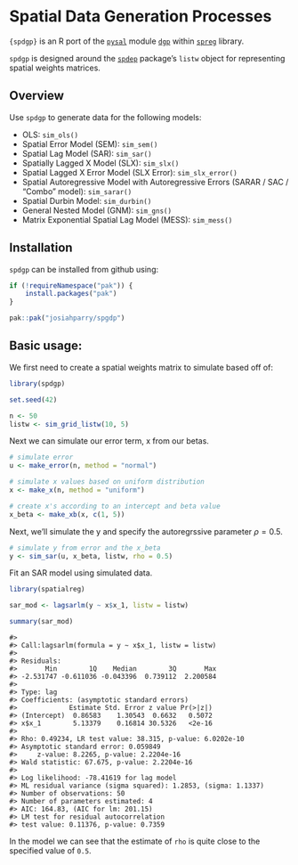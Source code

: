 # Spatial Data Generation Processes


`{spdgp}` is an R port of the [`pysal`](https://pysal.org/) module
[`dgp`](https://pysal.org/spreg/api.html#dgp) within
[`spreg`](https://pysal.org/spreg) library.

`spdgp` is designed around the
[`spdep`](https://r-spatial.github.io/spdep/) package’s `listw` object
for representing spatial weights matrices.

## Overview

Use `spdgp` to generate data for the following models:

- OLS: `sim_ols()`
- Spatial Error Model (SEM): `sim_sem()`
- Spatial Lag Model (SAR): `sim_sar()`
- Spatially Lagged X Model (SLX): `sim_slx()`
- Spatial Lagged X Error Model (SLX Error): `sim_slx_error()`
- Spatial Autoregressive Model with Autoregressive Errors (SARAR / SAC /
  “Combo” model): `sim_sarar()`
- Spatial Durbin Model: `sim_durbin()`
- General Nested Model (GNM): `sim_gns()`
- Matrix Exponential Spatial Lag Model (MESS): `sim_mess()`

## Installation

`spdgp` can be installed from github using:

``` r
if (!requireNamespace("pak")) {
    install.packages("pak")
}

pak::pak("josiahparry/spgdp")
```

## Basic usage:

We first need to create a spatial weights matrix to simulate based off
of:

``` r
library(spdgp)

set.seed(42)

n <- 50
listw <- sim_grid_listw(10, 5)
```

Next we can simulate our error term, x from our betas.

``` r
# simulate error 
u <- make_error(n, method = "normal")

# simulate x values based on uniform distribution
x <- make_x(n, method = "uniform")

# create x's according to an intercept and beta value
x_beta <- make_xb(x, c(1, 5))
```

Next, we’ll simulate the y and specify the autoregrssive parameter
$\rho = 0.5$.

``` r
# simulate y from error and the x_beta
y <- sim_sar(u, x_beta, listw, rho = 0.5)
```

Fit an SAR model using simulated data.

``` r
library(spatialreg)

sar_mod <- lagsarlm(y ~ x$x_1, listw = listw)

summary(sar_mod)
```

    #> 
    #> Call:lagsarlm(formula = y ~ x$x_1, listw = listw)
    #> 
    #> Residuals:
    #>       Min        1Q    Median        3Q       Max 
    #> -2.531747 -0.611036 -0.043396  0.739112  2.200584 
    #> 
    #> Type: lag 
    #> Coefficients: (asymptotic standard errors) 
    #>             Estimate Std. Error z value Pr(>|z|)
    #> (Intercept)  0.86583    1.30543  0.6632   0.5072
    #> x$x_1        5.13379    0.16814 30.5326   <2e-16
    #> 
    #> Rho: 0.49234, LR test value: 38.315, p-value: 6.0202e-10
    #> Asymptotic standard error: 0.059849
    #>     z-value: 8.2265, p-value: 2.2204e-16
    #> Wald statistic: 67.675, p-value: 2.2204e-16
    #> 
    #> Log likelihood: -78.41619 for lag model
    #> ML residual variance (sigma squared): 1.2853, (sigma: 1.1337)
    #> Number of observations: 50 
    #> Number of parameters estimated: 4 
    #> AIC: 164.83, (AIC for lm: 201.15)
    #> LM test for residual autocorrelation
    #> test value: 0.11376, p-value: 0.7359

In the model we can see that the estimate of `rho` is quite close to the
specified value of `0.5`.
